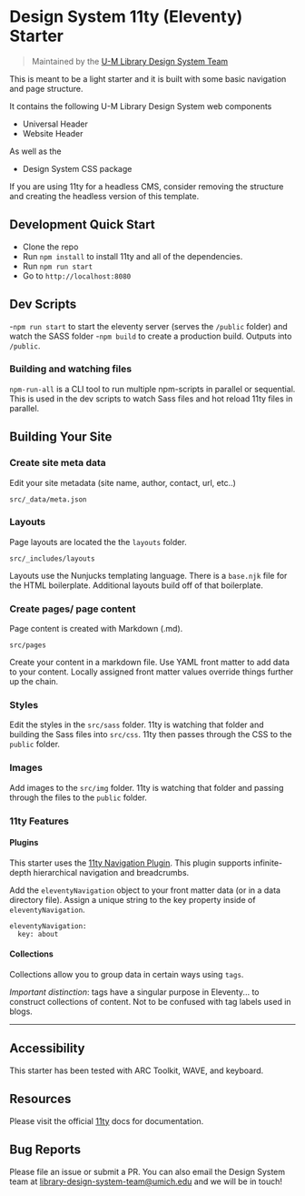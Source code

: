 # Design System 11ty (Eleventy) Starter

> Maintained by the [U-M Library Design System Team](https://design-system.lib.umich.edu/)

This is meant to be a light starter and it is built with some basic navigation and page structure. 

It contains the following U-M Library Design System web components
- Universal Header
- Website Header

As well as the
- Design System CSS package

If you are using 11ty for a headless CMS, consider removing the structure and creating the headless version of this template.

## Development Quick Start

- Clone the repo
- Run `npm install` to install 11ty and all of the dependencies.
- Run `npm run start` 
- Go to `http://localhost:8080`

## Dev Scripts

-`npm run start` to start the eleventy server (serves the `/public` folder) and watch the SASS folder
-`npm build` to create a production build. Outputs into `/public`.

### Building and watching files

`npm-run-all` is a CLI tool to run multiple npm-scripts in parallel or sequential. This is used in the dev scripts to watch Sass files and hot reload 11ty files in parallel. 

## Building Your Site

### Create site meta data
Edit your site metadata (site name, author, contact, url, etc..)
```
src/_data/meta.json
```

### Layouts

Page layouts are located the the `layouts` folder.
```
src/_includes/layouts
```
Layouts use the Nunjucks templating language.
There is a `base.njk` file for the HTML boilerplate.
Additional layouts build off of that boilerplate.

### Create pages/ page content
Page content is created with Markdown (.md).
```
src/pages
```
Create your content in a markdown file. Use YAML front matter to add data to your content. Locally assigned front matter values override things further up the chain.


### Styles
Edit the styles in the `src/sass` folder. 11ty is watching that folder and building the Sass files into `src/css`. 11ty then passes through the CSS to the `public` folder.

### Images
Add images to the `src/img` folder. 11ty is watching that folder and passing through the files to the `public` folder.

### 11ty Features

#### **Plugins**
This starter uses the [11ty Navigation Plugin](https://www.11ty.dev/docs/plugins/navigation/).
This plugin supports infinite-depth hierarchical navigation and breadcrumbs.

Add the `eleventyNavigation` object to your front matter data (or in a data directory file). Assign a unique string to the key property inside of `eleventyNavigation`.

```
eleventyNavigation:
  key: about
```

#### **Collections**
Collections allow you to group data in certain ways using `tags`.

*Important distinction*: tags have a singular purpose in Eleventy... to construct collections of content. Not to be confused with tag labels used in blogs.

---

## Accessibility
This starter has been tested with ARC Toolkit, WAVE, and keyboard.

## Resources

Please visit the official [11ty](https://www.11ty.dev/docs/) docs for documentation.

## Bug Reports
Please file an issue or submit a PR. You can also email the Design System team at [library-design-system-team@umich.edu](library-design-system-team@umich.edu) and we will be in touch!
